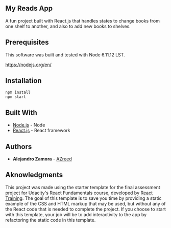## My Reads App

A fun project built with React.js that handles states to change books from one shelf to another, and also to add new books to shelves.

## Prerequisites

This software was built and tested with Node 6.11.12 LST.

https://nodejs.org/en/

## Installation
```
npm install
npm start
```

## Built With

* [Node.js](https://nodejs.org/en/) - Node
* [React.js](https://facebook.github.io/react/) - React framework

## Authors

* **Alejandro Zamora** - [AZreed](https://github.com/AZReed)


## Aknowledgments

This project was made using the starter template for the final assessment project for Udacity's React Fundamentals course, developed by [React Training](https://reacttraining.com). The goal of this template is to save you time by providing a static example of the CSS and HTML markup that may be used, but without any of the React code that is needed to complete the project. If you choose to start with this template, your job will be to add interactivity to the app by refactoring the static code in this template.